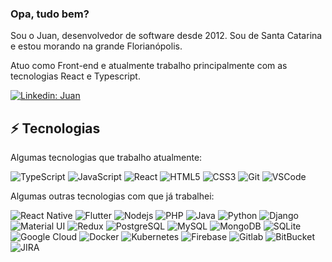 ### Opa, tudo bem?

Sou o Juan, desenvolvedor de software desde 2012. Sou de Santa Catarina e estou morando na grande Florianópolis.

Atuo como Front-end e atualmente trabalho principalmente com as tecnologias React e Typescript.

[![Linkedin: Juan](https://img.shields.io/badge/-Linkedin-blue?style=flat-square&logo=Linkedin&logoColor=white&link=https://www.linkedin.com/in/jnvleite/)](https://www.linkedin.com/in/jnvleite/)


## ⚡ Tecnologias

Algumas tecnologias que trabalho atualmente:

![TypeScript](https://img.shields.io/badge/-TypeScript-007ACC?style=flat-square&logo=typescript)
![JavaScript](https://img.shields.io/badge/-JavaScript-black?style=flat-square&logo=javascript)
![React](https://img.shields.io/badge/-React-000000?style=flat-square&logo=react)
![HTML5](https://img.shields.io/badge/-HTML5-E34F26?style=flat-square&logo=html5&logoColor=white)
![CSS3](https://img.shields.io/badge/-CSS3-1572B6?style=flat-square&logo=css3)
![Git](https://img.shields.io/badge/-Git-black?style=flat-square&logo=git)
![VSCode](https://img.shields.io/badge/-VSCode-007ACC?style=flat-square&logo=visual-studio-code&logoColor=white)

Algumas outras tecnologias com que já trabalhei:

![React Native](https://img.shields.io/badge/react_native%20-%2320232a.svg?&style=flat-square&logo=react&logoColor=%2361DAFB)
![Flutter](https://img.shields.io/badge/Flutter%20-%2302569B.svg?&style=flat-square&logo=Flutter&logoColor=white)
![Nodejs](https://img.shields.io/badge/-Nodejs-339933?style=flat-square&logo=Node.js&logoColor=white)
![PHP](https://img.shields.io/badge/-PHP-777BB4?style=flat-square&logo=php&logoColor=white)
![Java](https://img.shields.io/badge/java-%23ED8B00.svg?&style=flat-square&logo=java&logoColor=white")
![Python](https://img.shields.io/badge/-Python-14354C?style=flat-square&logo=python&logoColor=white)
![Django](https://img.shields.io/badge/django%20-%23092E20.svg?&style=flat-square&logo=django&logoColor=white)
![Material UI](https://img.shields.io/badge/material%20ui%20-%230081CB.svg?&style=flat-square&logo=material-ui&logoColor=white)
![Redux](https://img.shields.io/badge/redux%20-%23593d88.svg?&style=flat-square&logo=redux&logoColor=white)
![PostgreSQL](https://img.shields.io/badge/postgres-%23316192.svg?&style=flat-square&logo=postgresql&logoColor=white)
![MySQL](https://img.shields.io/badge/-MySQL-4479A1?style=flat-square&logo=mysql&logoColor=white)
![MongoDB](https://img.shields.io/badge/MongoDB-%234ea94b.svg?&style=flat-square&logo=mongodb&logoColor=white)
![SQLite](https://img.shields.io/badge/sqlite-%2307405e.svg?&style=flat-square&logo=sqlite&logoColor=white)
![Google Cloud](https://img.shields.io/badge/Google%20Cloud-4285F4?style=flat-square&logo=google-cloud&logoColor=white)
![Docker](https://img.shields.io/badge/-Docker-2496ED?style=flat-square&logo=docker&logoColor=white)
![Kubernetes](https://img.shields.io/badge/kubernetes%20-%23326ce5.svg?&style=flat-square&logo=kubernetes&logoColor=white)
![Firebase](https://img.shields.io/badge/Firebase-FFCA28?style=flat-square&logo=firebase&logoColor=white)
![Gitlab](https://img.shields.io/badge/gitlab%20-%23181717.svg?&style=flat-square&logo=gitlab&logoColor=white)
![BitBucket](https://img.shields.io/badge/-BitBucket-darkblue?style=flat-square&logo=bitbucket)
![JIRA](https://img.shields.io/badge/-JIRA-0052CC?style=flat-square&logo=jira)
